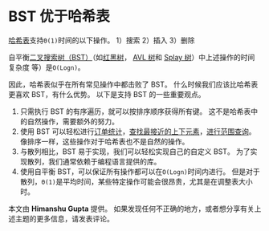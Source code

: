# BST 优于哈希表

[哈希表](http://geeksquiz.com/hashing-set-1-introduction/)支持`Θ(1)`时间的以下操作。
1）搜索
2）插入
3）删除

自平衡[二叉搜索树（BST）](http://geeksquiz.com/binary-search-tree-set-1-search-and-insertion/)（如[红黑树](https://www.geeksforgeeks.org/red-black-tree-set-1-introduction-2/)， [AVL 树](https://www.geeksforgeeks.org/avl-tree-set-1-insertion/)和 [Splay 树](https://www.geeksforgeeks.org/splay-tree-set-1-insert/)）中上述操作的时间复杂度 等）是`O(Logn)`。

因此，哈希表似乎在所有常见操作中都击败了 BST。 什么时候我们应该比哈希表更喜欢 BST，有什么优势。 以下是支持 BST 的一些重要观点。

1.  只需执行 BST 的有序遍历，就可以按排序顺序获得所有键。 这不是哈希表中的自然操作，需要额外的努力。
2.  使用 BST 可以轻松进行[订单统计](https://www.geeksforgeeks.org/find-k-th-smallest-element-in-bst-order-statistics-in-bst/)，[查找最接近的上下元素](https://www.geeksforgeeks.org/floor-and-ceil-from-a-bst/)，[进行范围查询](https://www.geeksforgeeks.org/print-bst-keys-in-the-given-range/)。 像排序一样，这些操作对于哈希表也不是自然的操作。
3.  与散列相比，BST 易于实现，我们可以轻松实现自己的自定义 BST。 为了实现散列，我们通常依赖于编程语言提供的库。
4.  使用自平衡 BST，可以保证所有操作都可以在`O(Logn)`时间内进行。 但是对于散列，`Θ(1)`是平均时间，某些特定操作可能会很昂贵，尤其是在调整表大小时。

本文由 **Himanshu Gupta** 提供。 如果发现任何不正确的地方，或者想分享有关上述主题的更多信息，请发表评论。

